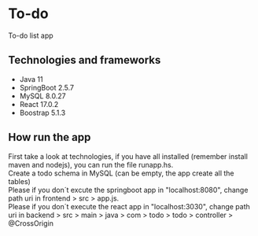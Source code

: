 # To-do
To-do list app

## Technologies and frameworks
- Java 11
- SpringBoot 2.5.7
- MySQL 8.0.27
- React 17.0.2
- Boostrap 5.1.3

## How run the app
First take a look at technologies, if you have all installed (remember install maven and nodejs), you can run the file runapp.hs. <br>
Create a todo schema in MySQL (can be empty, the app create all the tables) <br>
Please if you don´t excute the springboot app in "localhost:8080", change path uri in frontend > src > app.js. <br>
Please if you don´t execute the react app in "localhost:3030", change path uri in backend > src > main > java > com > todo > todo > controller > @CrossOrigin

